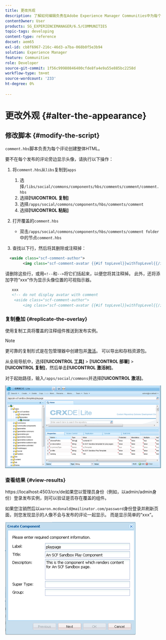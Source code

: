 ```yaml
---
title: 更改外观
description: 了解如何编辑负责在Adobe Experience Manager Communities中为每个评论创建整体HTML的comment.hbs脚本。
contentOwner: User
products: SG_EXPERIENCEMANAGER/6.5/COMMUNITIES
topic-tags: developing
content-type: reference
docset: aem65
exl-id: cb8f6967-216c-46d3-a7ba-068b0f5e3b94
solution: Experience Manager
feature: Communities
role: Developer
source-git-commit: 1f56c99980846400cfde8fa4e9a55e885bc2258d
workflow-type: tm+mt
source-wordcount: '233'
ht-degree: 0%

---
```


# 更改外观 {#alter-the-appearance}

## 修改脚本 {#modify-the-script}

`comment.hbs`脚本负责为每个评论创建整体HTML。

要不在每个发布的评论旁边显示头像，请执行以下操作：

1. 将`comment.hbs`从`libs`复制到`apps`

   1. 选择`/libs/social/commons/components/hbs/comments/comment/comment.hbs`
   1. 选择&#x200B;**[!UICONTROL 复制]**
   1. 选择`/apps/social/commons/components/hbs/comments/comment`
   1. 选择&#x200B;**[!UICONTROL 粘贴]**

1. 打开覆盖的`comment.hbs`

   * 双击`/apps/social/commons/components/hbs/comments/comment folder`中的节点`comment.hbs`

1. 查找以下行，然后将其删除或注释掉：

```xml
  <aside class="scf-comment-author">
        <img class="scf-comment-avatar {{#if topLevel}}withTopLevel{{/if}}" src="{{author.avatarUrl}}"></img>
```

请删除这些行，或用`<!--`和`-->`将它们括起来，以便您将其注释掉。 此外，还将添加字符“xxx”作为显示头像位置的可视指示器。

```xml
   xxx
   <!-- do not display avatar with comment
    <aside class="scf-comment-author">
        <img class="scf-comment-avatar {{#if topLevel}}withTopLevel{{/if}}" src="{{author.avatarUrl}}"></img>
```

### 复制叠加 {#replicate-the-overlay}

使用复制工具将覆盖的注释组件推送到发布实例。

>[!NOTE]
>
>更可靠的复制形式是在包管理器中创建包并[激活](/help/sites-administering/package-manager.md#replicating-packages)。 可以导出和存档资源包。

从全局导航中，选择&#x200B;**[!UICONTROL 工具]** > **[!UICONTROL 部署]** > **[!UICONTROL 复制]**，然后单击&#x200B;**[!UICONTROL 激活树]**。

对于起始路径，输入`/apps/social/commons`并选择&#x200B;**[!UICONTROL 激活]**。

![verify-content-template](assets/verify-content-template.png)

### 查看结果 {#view-results}

https://localhost:4503/crx/de如果您以管理员身份（例如，以admin/admin身份）登录发布实例，则可以验证是否存在覆盖的组件。

如果您注销然后以`aaron.mcdonald@mailinator.com/password`身份登录并刷新页面，则您发现显示的人像不会与发布的评论一起显示。 而是显示简单的“xxx”。

![create-template-component](assets/create-template-component.png)
